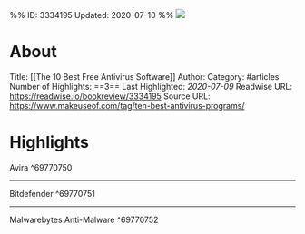 %%
ID: 3334195
Updated: 2020-07-10
%%
![](https://readwise-assets.s3.amazonaws.com/static/images/article3.5c705a01b476.png)

# About
Title: [[The 10 Best Free Antivirus Software]]
Author: 
Category: #articles
Number of Highlights: ==3==
Last Highlighted: *2020-07-09*
Readwise URL: https://readwise.io/bookreview/3334195
Source URL: https://www.makeuseof.com/tag/ten-best-antivirus-programs/


# Highlights 
Avira  ^69770750

---

Bitdefender  ^69770751

---

Malwarebytes Anti-Malware  ^69770752

